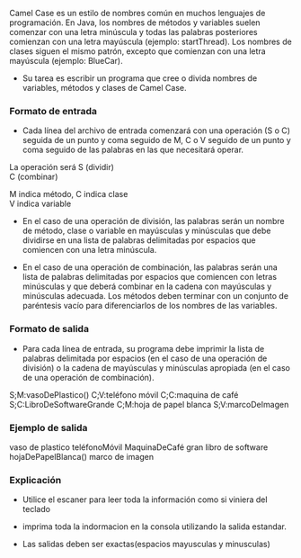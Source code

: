 Camel Case es un estilo de nombres común en muchos lenguajes de programación. En Java, los nombres de métodos y variables suelen comenzar con una letra minúscula y todas las palabras posteriores comienzan con una letra mayúscula (ejemplo: startThread). Los nombres de clases siguen el mismo patrón, excepto que comienzan con una letra mayúscula (ejemplo: BlueCar).

- Su tarea es escribir un programa que cree o divida nombres de variables, métodos y clases de Camel Case.

### Formato de entrada

- Cada línea del archivo de entrada comenzará con una operación (S o C) seguida de un punto y coma seguido de M, C o V seguido de un punto y coma seguido de las palabras en las que necesitará operar.

La operación será
S (dividir)  
C (combinar)

M indica método,
C indica clase  
V indica variable

- En el caso de una operación de división, las palabras serán un nombre de método, clase o variable en mayúsculas y minúsculas que debe dividirse en una lista de palabras delimitadas por espacios que comiencen con una letra minúscula.

- En el caso de una operación de combinación, las palabras serán una lista de palabras delimitadas por espacios que comiencen con letras minúsculas y que deberá combinar en la cadena con mayúsculas y minúsculas adecuada. Los métodos deben terminar con un conjunto de paréntesis vacío para diferenciarlos de los nombres de las variables.

### Formato de salida

- Para cada línea de entrada, su programa debe imprimir la lista de palabras delimitada por espacios (en el caso de una operación de división) o la cadena de mayúsculas y minúsculas apropiada (en el caso de una operación de combinación).

S;M:vasoDePlastico()
C;V:teléfono móvil
C;C:maquina de café
S;C:LibroDeSoftwareGrande
C;M:hoja de papel blanca
S;V:marcoDeImagen

### Ejemplo de salida

vaso de plastico
teléfonoMóvil
MaquinaDeCafé
gran libro de software
hojaDePapelBlanca()
marco de imagen

### Explicación

- Utilice el escaner para leer toda la información como si viniera del teclado

- imprima toda la indormacion en la consola utilizando la salida estandar.

- Las salidas deben ser exactas(espacios mayusculas y minusculas)
